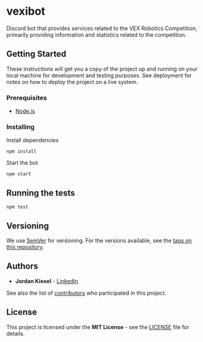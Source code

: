 # vexibot

Discord bot that provides services related to the VEX Robotics Competition, primarily providing information and statistics related to the competition.

## Getting Started

These instructions will get you a copy of the project up and running on your local machine for development and testing purposes. See deployment for notes on how to deploy the project on a live system.

### Prerequisites

- [Node.js](https://nodejs.org/)

### Installing

Install dependencies

```sh-session
npm install
```

Start the bot

```sh-session
npm start
```

## Running the tests

```sh-session
npm test
```

## Versioning

We use [SemVer](https://semver.org/) for versioning. For the versions available, see the [tags on this repository](https://github.com/jtkiesel/vexibot/tags).

## Authors

- **Jordan Kiesel** - [LinkedIn](https://www.linkedin.com/in/jtkiesel/)

See also the list of [contributors](https://github.com/jtkiesel/vexibot/contributors) who participated in this project.

## License

This project is licensed under the **MIT License** - see the [LICENSE](LICENSE) file for details.
